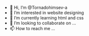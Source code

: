 - 👋 Hi, I’m @Tornadohimsev-a
- 👀 I’m interested in website designing
- 🌱 I’m currently learning html and css
- 💞️ I’m looking to collaborate on ...
- 📫 How to reach me ...

<!---
Tornadohimsev-a/Tornadohimsev-a is a ✨ special ✨ repository because its `README.md` (this file) appears on your GitHub profile.
You can click the Preview link to take a look at your changes.
--->
